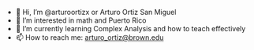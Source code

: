 - 👋 Hi, I’m @arturoortizx or Arturo Ortiz San Miguel
- 👀 I’m interested in math and Puerto Rico
- 🌱 I’m currently learning Complex Analysis and how to teach effectively
- 📫 How to reach me: arturo_ortiz@brown.edu

<!---
arturoortizx/arturoortizx is a ✨ special ✨ repository because its `README.md` (this file) appears on your GitHub profile.
You can click the Preview link to take a look at your changes.
--->
